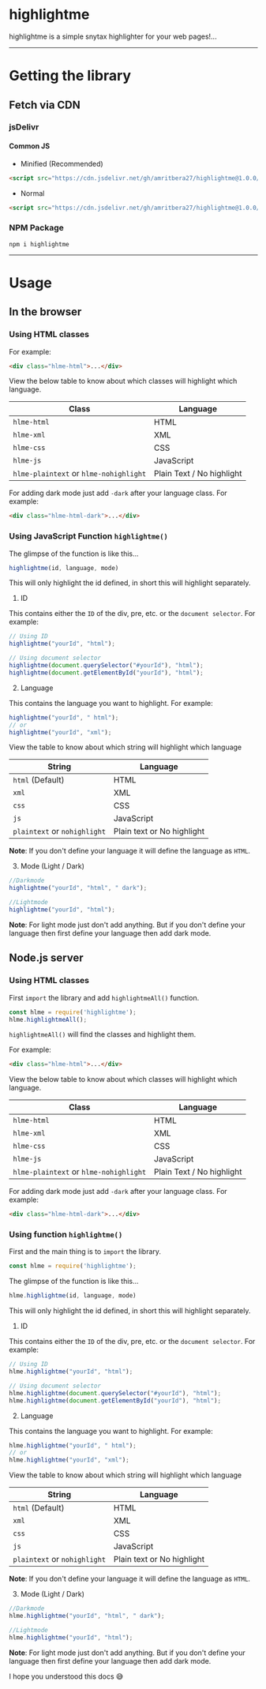 # highlightme
highlightme is a simple snytax highlighter for your web pages!...

***

# Getting the library
## Fetch via CDN
### jsDelivr
#### Common JS
- Minified (Recommended)
``` html
<script src="https://cdn.jsdelivr.net/gh/amritbera27/highlightme@1.0.0/cdn/highlightme.min.js"></script>
```
- Normal
``` html
<script src="https://cdn.jsdelivr.net/gh/amritbera27/highlightme@1.0.0/cdn/highlightme.js"></script>
```

### NPM Package
```
npm i highlightme
```

***

# Usage
## In the browser
### Using HTML classes
For example:
``` html
<div class="hlme-html">...</div>
```
View the below table to know about which classes will highlight which language.

| Class | Language |
| ----- | -------- |
| ` hlme-html ` | HTML |
| ` hlme-xml ` | XML |
| ` hlme-css ` | CSS |
| ` hlme-js ` | JavaScript |
| ` hlme-plaintext ` or ` hlme-nohighlight ` | Plain Text / No highlight |

For adding dark mode just add ` -dark ` after your language class.
For example:
``` html
<div class="hlme-html-dark">...</div>
```

### Using JavaScript Function ` highlightme() `
The glimpse of the function is like this...
``` javascript
highlightme(id, language, mode)
```

This will only highlight the id defined, in short this will highlight separately.

1. ID

This contains either the ` ID ` of the div, pre, etc. or the ` document selector `. For example:
``` javascript
// Using ID
highlightme("yourId", "html");

// Using document selector
highlightme(document.querySelector("#yourId"), "html");
highlightme(document.getElementById("yourId"), "html");
```
2. Language

This contains the language you want to highlight. For example:
``` javascript
highlightme("yourId", " html");
// or
highlightme("yourId", "xml");
```

View the table to know about which string will highlight which language

| String | Language |
| ------ | -------- |
| ` html ` (Default) | HTML |
| ` xml ` | XML |
| ` css ` | CSS |
| ` js ` | JavaScript |
| ` plaintext ` or ` nohighlight ` | Plain text or No highlight |

**Note**: If you don't define your language it will define the language as ` HTML `.


3. Mode (Light / Dark)
``` javascript
//Darkmode
highlightme("yourId", "html", " dark");

//Lightmode
highlightme("yourId", "html");
```

**Note**: For light mode just don't add anything. But if you don't define your language then first define your language then add dark mode.

## Node.js server
### Using HTML classes
First ` import ` the library and add ` highlightmeAll() ` function.
```  javaScript
const hlme = require('highlightme');
hlme.highlightmeAll();
```
` highlightmeAll() ` will find the classes and highlight them.

For example:
``` html
<div class="hlme-html">...</div>
```
View the below table to know about which classes will highlight which language.

| Class | Language |
| ----- | -------- |
| ` hlme-html ` | HTML |
| ` hlme-xml ` | XML |
| ` hlme-css ` | CSS |
| ` hlme-js ` | JavaScript |
| ` hlme-plaintext ` or ` hlme-nohighlight ` | Plain Text / No highlight |

For adding dark mode just add ` -dark ` after your language class.
For example:
``` html
<div class="hlme-html-dark">...</div>
```

### Using function ` highlightme() `

First and the main thing is to ` import ` the library.
``` javascript
const hlme = require('highlightme');
```

The glimpse of the function is like this...
``` javascript
hlme.highlightme(id, language, mode)
```

This will only highlight the id defined, in short this will highlight separately.

1. ID

This contains either the ` ID ` of the div, pre, etc. or the ` document selector `. For example:
``` javascript
// Using ID
hlme.highlightme("yourId", "html");

// Using document selector
hlme.highlightme(document.querySelector("#yourId"), "html");
hlme.highlightme(document.getElementById("yourId"), "html");
```
2. Language

This contains the language you want to highlight. For example:
``` javascript
hlme.highlightme("yourId", " html");
// or
hlme.highlightme("yourId", "xml");
```

View the table to know about which string will highlight which language

| String | Language |
| ------ | -------- |
| ` html ` (Default) | HTML |
| ` xml ` | XML |
| ` css ` | CSS |
| ` js ` | JavaScript |
| ` plaintext ` or ` nohighlight ` | Plain text or No highlight |

**Note**: If you don't define your language it will define the language as ` HTML `.


3. Mode (Light / Dark)
``` javascript
//Darkmode
hlme.highlightme("yourId", "html", " dark");

//Lightmode
hlme.highlightme("yourId", "html");
```

**Note**: For light mode just don't add anything. But if you don't define your language then first define your language then add dark mode.

I hope you understood this docs 😅
